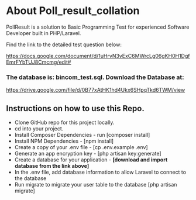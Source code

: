 
# About Poll_result_collation
<p>PollResult is a solution to Basic Programming Test for experienced Software Developer built in PHP/Laravel.</p>
Find the link to the detailed test question below:

https://docs.google.com/document/d/1uHrvN3vExC6MWrcLg06gKH0H1DgfEmrFYbTUJ8Cmcmg/edit# 

### The database is: bincom_test.sql. Download the Database at: 
https://drive.google.com/file/d/0B77xAtHK1hd4Ukx6SHpqTkd6TWM/view

## Instructions on how to use this Repo.
-  Clone GitHub repo for this project locally.
-  cd into your project.
-  Install Composer Dependencies - run [composer install]
-  Install NPM Dependencies - [npm install]
-  Create a copy of your .env file - [cp .env.example .env]
-  Generate an app encryption key - [php artisan key:generate]
-  Create a database for your application - <strong>[download and import database from the link above]</strong>
-  In the .env file, add database information to allow Laravel to connect to the database
-  Run migrate to migrate your user table to the database [php artisan migrate] 
